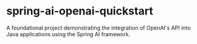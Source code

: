 # spring-ai-openai-quickstart
A foundational project demonstrating the integration of OpenAI's API into Java applications using the Spring AI framework.
